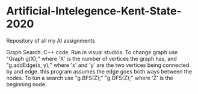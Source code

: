 # Artificial-Intelegence-Kent-State-2020
Repository of all my AI assignments

Graph Search:
C++ code. Run in visual studios. To change graph use "Graph g(X);" where 'X' is the number of vertices the graph has, 
and "g.addEdge(x, y);" where 'x' and 'y' are the two vertices being connected by and edge. this program assumes the edge goes both ways between the nodes. 
To tun a search use "g.BFS(Z);" "g.DFS(Z);" where 'Z' is the beginning node.
